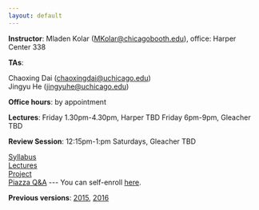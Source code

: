 ```yaml
---
layout: default
---
```


**Instructor**: Mladen Kolar ([MKolar@chicagobooth.edu](mailto:MKolar@chicagobooth.edu)), office: Harper Center 338   

**TAs**:

  Chaoxing Dai ([chaoxingdai@uchicago.edu](mailto:chaoxingdai@uchicago.edu))  
  Jingyu He ([jingyuhe@uchicago.edu](mailto:jingyuhe@uchicago.edu))  

**Office hours**: by appointment  

**Lectures**:
Friday 1.30pm-4.30pm, Harper TBD
Friday 6pm-9pm, Gleacher TBD

**Review Session**: 12:15pm-1:pm Saturdays, Gleacher TBD

[Syllabus](syllabus)  
[Lectures](lectures)  
[Project](Project)  
[Piazza Q&A](https://piazza.com/chicagobooth/winter2018/bus41204/home)  --- You can self-enroll [here](https://piazza.com/chicagobooth/winter2018/bus41204).

**Previous versions**: [2015](https://chicagoboothml.github.io/MachineLearning_Fall2015/),
[2016](https://chicagoboothml.github.io/ML2016/)
